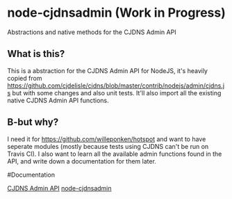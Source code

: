 node-cjdnsadmin (Work in Progress)
===

Abstractions and native methods for the CJDNS Admin API

## What is this?
This is a abstraction for the CJDNS Admin API for NodeJS, it's heavily copied from https://github.com/cjdelisle/cjdns/blob/master/contrib/nodejs/admin/cjdns.js but with some changes and also unit tests. It'll also import all the existing native CJDNS Admin API functions. 

## B-but why?
I need it for https://github.com/willeponken/hotspot and want to have seperate modules (mostly because tests using CJDNS can't be run on Travis CI).
I also want to learn all the available admin functions found in the API, and write down a documentation for them later.

#Documentation

[CJDNS Admin API](/doc/cjdns-admin-api.md)
[node-cjdnsadmin](/doc/node-cjdnsadmin.md)
